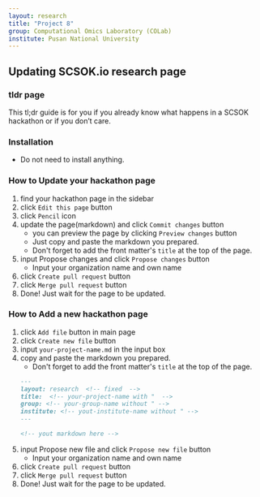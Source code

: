 ```yaml
---
layout: research
title: "Project 8"
group: Computational Omics Laboratory (COLab)
institute: Pusan National University
---
```


## Updating SCSOK.io research page

### tldr page
This tl;dr guide is for you if you already know what happens in a SCSOK hackathon or if you don’t care.

### Installation
- Do not need to install anything.

### How to Update your hackathon page
1. find your hackathon page in the sidebar
2. click `Edit this page` button
3. click `Pencil` icon
4. update the page(markdown) and click `Commit changes` button
    - you can preview the page by clicking `Preview changes` button
    - Just copy and paste the markdown you prepared.
    - Don't forget to add the front matter's `title` at the top of the page.
5. input Propose changes and click `Propose changes` button
    - Input your organization name and own name
6. click `Create pull request` button
7. click `Merge pull request` button
8. Done! Just wait for the page to be updated.

### How to Add a new hackathon page
1. click `Add file` button in main page
2. click `Create new file` button
3. input `your-project-name.md` in the input box
4. copy and paste the markdown you prepared.
    - Don't forget to add the front matter's `title` at the top of the page.
    ```markdown
    ---
    layout: research  <!-- fixed  -->
    title:  <!-- your-project-name with "  -->
    group: <!-- your-group-name without " -->
    institute: <!-- yout-institute-name without " -->
    ---

    <!-- yout markdown here -->
    ```
5. input Propose new file and click `Propose new file` button
    - Input your organization name and own name
6. click `Create pull request` button
7. click `Merge pull request` button
8. Done! Just wait for the page to be updated.


